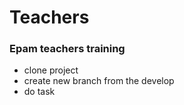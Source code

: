 # Teachers

### Epam teachers training

* clone project
* create new branch from the develop
* do task
